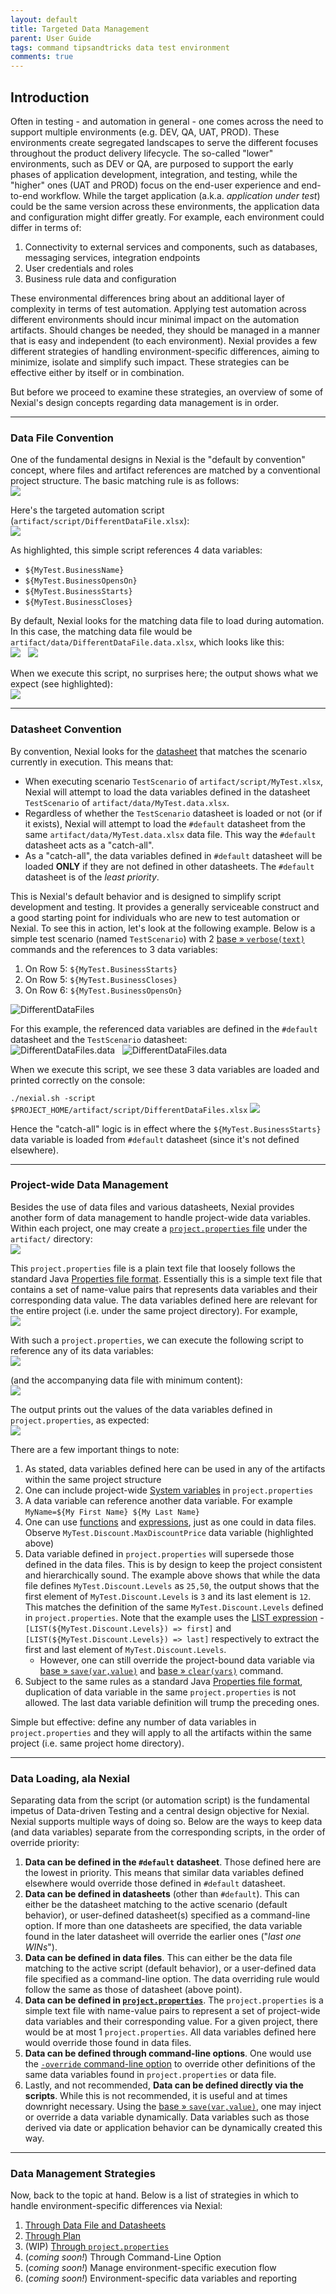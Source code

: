 ```yaml
---
layout: default
title: Targeted Data Management
parent: User Guide
tags: command tipsandtricks data test environment
comments: true
---
```



## Introduction
Often in testing - and automation in general - one comes across the need to support multiple environments 
(e.g. DEV, QA, UAT, PROD). These environments create segregated landscapes to serve the different focuses throughout the 
product delivery lifecycle. The so-called "lower" environments, such as DEV or QA, are purposed to support the early 
phases of application development, integration, and testing, while the "higher" ones (UAT and PROD) focus on the 
end-user experience and end-to-end workflow. While the target application (a.k.a. _application under test_) could be the 
same version across these environments, the application data and configuration might differ greatly. For example, each 
environment could differ in terms of:
1. Connectivity to external services and components, such as databases, messaging services, integration endpoints
2. User credentials and roles
3. Business rule data and configuration

These environmental differences bring about an additional layer of complexity in terms of test automation. Applying test 
automation across different environments should incur minimal impact on the automation artifacts. Should changes be 
needed, they should be managed in a manner that is easy and independent (to each environment). Nexial provides a
few different strategies of handling environment-specific differences, aiming to minimize, isolate and simplify such
impact. These strategies can be effective either by itself or in combination.

But before we proceed to examine these strategies, an overview of some of Nexial's design concepts regarding data 
management is in order.

-----

### Data File Convention
One of the fundamental designs in Nexial is the "default by convention" concept, where files and artifact references
are matched by a conventional project structure. The basic matching rule is as follows:<br/>
![](image/TargetedData_datafile_05.png)

Here's the targeted automation script (`artifact/script/DifferentDataFile.xlsx`):<br/>
![](image/TargetedData_datafile_01.png)

As highlighted, this simple script references 4 data variables:
- `${MyTest.BusinessName}`
- `${MyTest.BusinessOpensOn}`
- `${MyTest.BusinessStarts}`
- `${MyTest.BusinessCloses}`

By default, Nexial looks for the matching data file to load during automation. In this case, the matching data file 
would be `artifact/data/DifferentDataFile.data.xlsx`, which looks like this:<br/>
![](image/TargetedData_datafile_02.png) &nbsp; ![](image/TargetedData_datafile_03.png)

When we execute this script, no surprises here; the output shows what we expect (see highlighted):<br/>
![](image/TargetedData_datafile_04.png)

-----

### Datasheet Convention
By convention, Nexial looks for the [datasheet](../userguide/UnderstandingExcelTemplates#anatomy-of-a-nexial-data-file) 
that matches the scenario currently in execution. This means that: 

- When executing scenario `TestScenario` of `artifact/script/MyTest.xlsx`, Nexial will attempt to load the 
  data variables defined in the datasheet `TestScenario` of `artifact/data/MyTest.data.xlsx`.
- Regardless of whether the `TestScenario` datasheet is loaded or not (or if it exists), Nexial will attempt to load 
  the `#default` datasheet from the same `artifact/data/MyTest.data.xlsx` data file. This way the `#default` datasheet 
  acts as a "catch-all".
- As a "catch-all", the data variables defined in `#default` datasheet will be loaded **ONLY** if they are not
  defined in other datasheets. The `#default` datasheet is of the _least priority_.

This is Nexial's default behavior and is designed to simplify script development and testing. It provides a generally 
serviceable construct and a good starting point for individuals who are new to test automation or Nexial. To see this 
in action, let's look at the following example. Below is a simple test scenario (named `TestScenario`) with 2 
[base &raquo; `verbose(text)`](../commands/base/verbose(text)) commands and the references to 3 data variables:

1. On Row 5: `${MyTest.BusinessStarts}`
2. On Row 5: `${MyTest.BusinessCloses}`
3. On Row 6: `${MyTest.BusinessOpensOn}`

![DifferentDataFiles](image/TargetedData_01.png)

For this example, the referenced data variables are defined in the `#default` datasheet and the `TestScenario` 
datasheet:<br/>
![DifferentDataFiles.data](image/TargetedData_02.png) &nbsp; ![DifferentDataFiles.data](image/TargetedData_03.png)

When we execute this script, we see these 3 data variables are loaded and printed correctly on the console:<br/>

`./nexial.sh -script $PROJECT_HOME/artifact/script/DifferentDataFiles.xlsx`
![](image/TargetedData_04.png)

Hence the "catch-all" logic is in effect where the `${MyTest.BusinessStarts}` data variable is loaded from `#default` 
datasheet (since it's not defined elsewhere).

-----

### Project-wide Data Management
Besides the use of data files and various datasheets, Nexial provides another form of data management to handle
project-wide data variables. Within each project, one may create a 
[`project.properties` file](../userguide/UnderstandingProjectStructure#artifactprojectproperties) under the `artifact/`
directory:<br/>
![](image/TargetedData_datafile_10.png)

This `project.properties` file is a plain text file that loosely follows the standard Java 
<a href="https://docs.oracle.com/cd/E26180_01/Platform.94/ATGProgGuide/html/s0204propertiesfileformat01.html" class="external-link" target="_nexial_link">Properties file format</a>.
Essentially this is a simple text file that contains a set of name-value pairs that represents data variables and their 
corresponding data value. The data variables defined here are relevant for the entire project (i.e. under the same 
project directory). For example,<br/>
![](image/TargetedData_datafile_11.png)

With such a `project.properties`, we can execute the following script to reference any of its data variables:<br/>
![](image/TargetedData_Prop1.png)

(and the accompanying data file with minimum content):<br/>
![](image/TargetedData_Prop2.png)

The output prints out the values of the data variables defined in `project.properties`, as expected:<br/>
![](image/TargetedData_Prop3.png)

There are a few important things to note:
1. As stated, data variables defined here can be used in any of the artifacts within the same project structure
2. One can include project-wide [System variables](../systemvars/) in `project.properties`
3. A data variable can reference another data variable. For example `MyName=${My First Name} ${My Last Name}`
4. One can use [functions](../functions) and [expressions](../expressions), just as one could in data files. Observe
   `MyTest.Discount.MaxDiscountPrice` data variable (highlighted above)
5. Data variable defined in `project.properties` will supersede those defined in the data files. This is by design to
   keep the project consistent and hierarchically sound. The example above shows that while the data file defines 
   `MyTest.Discount.Levels` as `25,50`, the output shows that the first element of `MyTest.Discount.Levels` is `3` and
   its last element is `12`. This matches the definition of the same `MyTest.Discount.Levels` defined in 
   `project.properties`. Note that the example uses the [LIST expression](../expressions/LISTexpression) -
   `[LIST(${MyTest.Discount.Levels}) => first]` and `[LIST(${MyTest.Discount.Levels}) => last]` respectively to extract
   the first and last element of `MyTest.Discount.Levels`.  
   - However, one can still override the project-bound data variable via 
   [base &raquo; `save(var,value)`](../commands/base/save(var,value)) and 
   [base &raquo; `clear(vars)`](../commands/base/clear(vars)) command.
6. Subject to the same rules as a standard Java 
   <a href="https://docs.oracle.com/cd/E26180_01/Platform.94/ATGProgGuide/html/s0204propertiesfileformat01.html" class="external-link" target="_nexial_link">Properties file format</a>,
   duplication of data variable in the same `project.properties` is not allowed. The last data variable definition will
   trump the preceding ones. 

Simple but effective: define any number of data variables in `project.properties` and they will apply to all the 
artifacts within the same project (i.e. same project home directory).

-----

### Data Loading, ala Nexial
Separating data from the script (or automation script) is the fundamental impetus of Data-driven Testing and a central
design objective for Nexial. Nexial supports multiple ways of doing so. Below are the ways to keep data (and data 
variables) separate from the corresponding scripts, in the order of override priority:
1. **Data can be defined in the `#default` datasheet**. Those defined here are the lowest in priority. This means that 
   similar data variables defined elsewhere would override those defined in `#default` datasheet.
2. **Data can be defined in datasheets** (other than `#default`). This can either be the datasheet matching to the 
   active scenario (default behavior), or user-defined datasheet(s) specified as a command-line option. If more than one 
   datasheets are specified, the data variable found in the later datasheet will override the earlier ones 
   ("_last one WINs_").
3. **Data can be defined in data files**. This can either be the data file matching to the active script (default 
   behavior), or a user-defined data file specified as a command-line option. The data overriding rule would follow the 
   same as those of datasheet (above point). 
4. **Data can be defined in [`project.properties`](../userguide/UnderstandingProjectStructure#artifactprojectproperties)**.
   The `project.properties` is a simple text file with name-value pairs to represent a set of project-wide data 
   variables and their corresponding value. For a given project, there would be at most 1 `project.properties`. All
   data variables defined here would override those found in data files. 
5. **Data can be defined through command-line options**. One would use the 
   [`-override` command-line option](../userguide/BatchFiles#nexial) to override other definitions of the same data 
   variables found in `project.properties` or data file.
6. Lastly, and not recommended, **Data can be defined directly via the scripts**. While this is not recommended, it is
   useful and at times downright necessary. Using the [base &raquo; `save(var,value)`](../commands/base/save(var,value)),
   one may inject or override a data variable dynamically. Data variables such as those derived via date or application 
   behavior can be dynamically created this way.

-----

### Data Management Strategies
Now, back to the topic at hand. Below is a list of strategies in which to handle environment-specific differences via
Nexial:
1. [Through Data File and Datasheets](TargetedData-DataFile_DataSheets)
2. [Through Plan](TargetedData-Plan)
3. (WIP) [Through `project.properties`](TargetedData-ProjectProperties)
4. (_coming soon!_) Through Command-Line Option
5. (_coming soon!_) Manage environment-specific execution flow
6. (_coming soon!_) Environment-specific data variables and reporting
